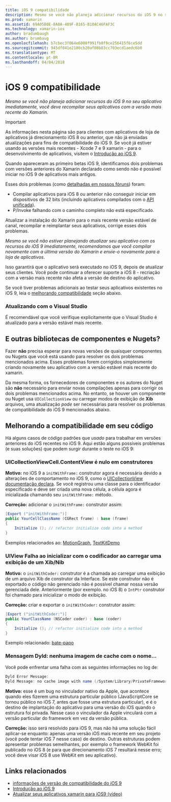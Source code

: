 ```yaml
---
title: iOS 9 compatibilidade
description: Mesmo se você não planeja adicionar recursos do iOS 9 no seu aplicativo imediatamente, você deve recompilar seus aplicativos com a versão mais recente do Xamarin.
ms.prod: xamarin
ms.assetid: 69A05B0E-8A0A-489F-8165-B10AC46FAF3C
ms.technology: xamarin-ios
author: bradumbaugh
ms.author: brumbaug
ms.openlocfilehash: b7cbec3f064e6000f991fb0f9ce256415f6ce5dd
ms.sourcegitcommit: 945df041e2180cb20af08b83cc703ecd1aedc6b0
ms.translationtype: MT
ms.contentlocale: pt-BR
ms.lasthandoff: 04/04/2018
---
```

# <a name="ios-9-compatibility"></a>iOS 9 compatibilidade

_Mesmo se você não planeja adicionar recursos do iOS 9 no seu aplicativo imediatamente, você deve recompilar seus aplicativos com a versão mais recente do Xamarin._

> [!IMPORTANT]
> As informações nesta página são para clientes com aplicativos de loja de aplicativos já direcionamento iOS 8 ou anterior, que não já enviadas atualizações para fins de compatibilidade do iOS 9. Se você já estiver usando as versões mais recentes - Xcode 7 e 9 xamarin - para o desenvolvimento de aplicativos, visitem o [Introdução ao iOS 9](~/ios/platform/introduction-to-ios9/index.md).

Quando apareceram as primeiro betas iOS 9, identificamos dois problemas com versões anteriores do Xamarin declarado como sendo não é possível iniciar no iOS 9 de aplicativos mais antigos.

Esses dois problemas (como [detalhadas em nossos fóruns](http://forums.xamarin.com/discussion/comment/131529/#Comment_131529)) foram:

- Compilar aplicativos para iOS 8 ou anterior não conseguir iniciar em dispositivos de 32 bits (incluindo aplicativos compilados com o [API unificada](~/cross-platform/macios/unified/index.md)).
- P/Invoke falhando com o caminho completo não está especificado.

Atualizar a instalação do Xamarin para o mais recente versão estável de canal, recompilar e reimplantar seus aplicativos, corrige esses dois problemas.

_Mesmo se você não estiver planejando atualizar seu aplicativo com os recursos do iOS 9 imediatamente, recomendamos que você compilar novamente com a última versão do Xamarin e envie-o novamente para a loja de aplicativos_.



Isso garantirá que o aplicativo será executado no iOS 9, depois de atualizar seus clientes.
Você pode continuar a oferecer suporte a iOS 8 - recriação com a versão mais recente não afeta a versão de destino do aplicativo.

Se você tiver problemas adicionais ao testar seus aplicativos existentes no iOS 9, leia o [melhorando compatibilidade](#compat) seção abaixo.


### <a name="updating-with-visual-studio"></a>Atualizando com o Visual Studio

É recomendável que você verifique explicitamente que o Visual Studio é atualizado para a versão estável mais recente.

## <a name="what-about-components-nugets-and-other-libraries"></a>E outras bibliotecas de componentes e Nugets?

Fazer **não** precisa esperar para novas versões de quaisquer componentes ou Nugets que você está usando para resolver os dois problemas mencionados acima.
Esses problemas forem corrigidos simplesmente criando novamente seu aplicativo com a versão estável mais recente do xamarin.

Da mesma forma, os fornecedores de componentes e os autores do Nuget são **não** necessário para enviar novas compilações apenas para corrigir os dois problemas mencionados acima. No entanto, se houver um componente ou Nuget usa `UICollectionView` ou carregar modos de exibição de **Xib** arquivos, uma atualização *pode* ser necessárias para resolver os problemas de compatibilidade do iOS 9 mencionados abaixo.


<a name="compat" />

## <a name="improving-compatibility-in-your-code"></a>Melhorando a compatibilidade em seu código

Há alguns casos de código padrões que *usado* para trabalhar em versões anteriores do iOS recentes no iOS 9. Aqui estão alguns possíveis problemas (e suas soluções) que podem surgir durante o teste no iOS 9:

### <a name="uicollectionviewcellcontentview-is-null-in-constructors"></a>UICollectionViewCell.ContentView é nulo em construtores

**Motivo:** no iOS 9 a `initWithFrame:` construtor agora é necessária devido a alterações de comportamento no iOS 9, como o [UICollectionView documentação declara](https://developer.apple.com/library/ios/documentation/UIKit/Reference/UICollectionView_class/#//apple_ref/occ/instm/UICollectionView/dequeueReusableCellWithReuseIdentifier:forIndexPath). Se você registrou uma classe para o identificador especificado e deve ser criada uma nova célula, a célula agora é inicializada chamando seu `initWithFrame:` método.

**Correção:** adicionar o `initWithFrame:` construtor assim:

```csharp
[Export ("initWithFrame:")]
public YourCellClassName (CGRect frame) : base (frame)
{
    Initialize (); // refactor initialize code into a method
}
```

Exemplos relacionados ao: [MotionGraph](https://github.com/xamarin/monotouch-samples/commit/3c1b7a4170c001e7290db9babb2b7a6dddeb8bcb), [TextKitDemo](https://github.com/xamarin/monotouch-samples/commit/23ea01b37326963b5ebf68bbcc1edd51c66a28d6)



### <a name="uiview-fails-to-init-with-coder-when-loading-a-view-from-a-xibnib"></a>UIView Falha ao inicializar com o codificador ao carregar uma exibição de um Xib/Nib

**Motivo:** o `initWithCoder:` construtor é a chamada ao carregar uma exibição de um arquivo Xib de construtor da Interface. Se este construtor não é exportado o código não gerenciado não é possível chamar nossa versão gerenciada dele. Anteriormente (por exemplo. no iOS 8) o `IntPtr` construtor foi chamado para inicializar o modo de exibição.

**Correção:** criar e exportar o `initWithCoder:` construtor assim:

```csharp
[Export ("initWithCoder:")]
public YourClassName (NSCoder coder) : base (coder)
{
    Initialize (); // refactor initialize code into a method
}
```

Exemplo relacionado: [bate-papo](https://github.com/xamarin/monotouch-samples/commit/7b81138d52e5f3f1aa3769fcb08f46122e9b6a88)


### <a name="dyld-message-no-cache-image-with-name"></a>Mensagem Dyld: nenhuma imagem de cache com o nome...

Você pode enfrentar uma falha com as seguintes informações no log de:

```csharp
Dyld Error Message:
Dyld Message: no cache image with name (/System/Library/PrivateFrameworks/JavaScriptCore.framework/JavaScriptCore)
```

**Motivo:** esse é um bug no vinculador nativo da Apple, que acontece quando eles fizerem uma estrutura particular público (JavaScriptCore se tornou público no iOS 7, antes que fosse uma estrutura particular), e é o destino de implantação do aplicativo para uma versão do iOS quando o estrutura foi privada. Nesse caso o vinculador da Apple vinculará com a versão particular do framework em vez da versão pública.

**Correção:** isso será resolvido para iOS 9, mas não há uma solução fácil aplicar-se enquanto: apenas uma versão iOS mais recente em seu projeto (você pode tentar iOS 7 nesse caso) de destino. Outras estruturas podem apresentar problemas semelhantes, por exemplo o framework WebKit foi publicado no iOS 8 (e para que direcionamento iOS 7 resultará nesse erro; você deve visar iOS 8 use WebKit em seu aplicativo).



## <a name="related-links"></a>Links relacionados

- [informações de versão de compatibilidade do iOS 9](https://releases.xamarin.com/ios-hotfix-for-ios-9-preview-xcode-6/)
- [Introdução ao iOS 9](~/ios/platform/introduction-to-ios9/index.md)
- [Atualizar seus aplicativos xamarin para iOS9 (vídeo)](https://university.xamarin.com/lightninglectures/Updating-your-XamariniOS-apps-to-iOS9)
